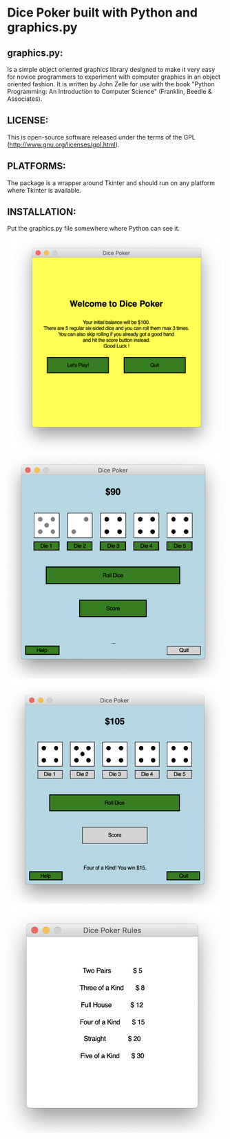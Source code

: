 # Dice Poker built with Python and graphics.py

## graphics.py:
Is a simple object oriented graphics library designed to make it very easy for novice programmers to experiment with computer graphics in an object oriented fashion. It is written by John Zelle for use with the book "Python Programming: An Introduction to Computer Science" (Franklin, Beedle & Associates).

## LICENSE:
This is open-source software released under the terms of the
GPL (http://www.gnu.org/licenses/gpl.html).

## PLATFORMS: 
The package is a wrapper around Tkinter and should run on
any platform where Tkinter is available.

## INSTALLATION: 
Put the graphics.py file somewhere where Python can see it.

![About](images/dice-poker1.png)
![About](images/dice-poker2.png)
![About](images/dice-poker3.png)
![About](images/dice-poker4.png)